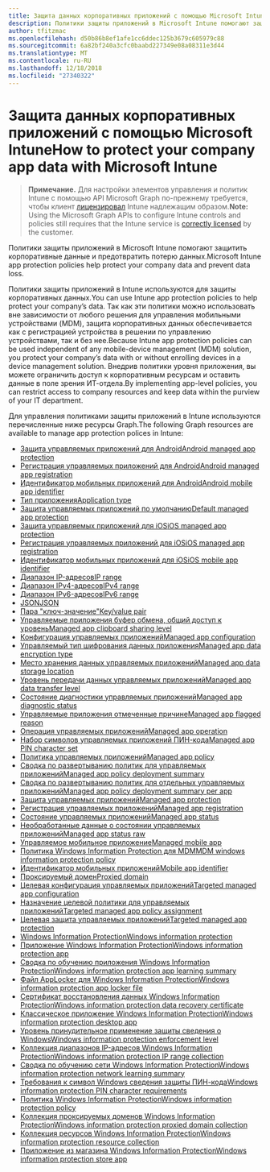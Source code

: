 ```yaml
---
title: Защита данных корпоративных приложений с помощью Microsoft Intune
description: Политики защиты приложений в Microsoft Intune помогают защитить корпоративные данные и предотвратить потерю данных.
author: tfitzmac
ms.openlocfilehash: d50b86b8ef1afe1cc6ddec125b3679c605979c88
ms.sourcegitcommit: 6a82bf240a3cfc0baabd227349e08a08311e3d44
ms.translationtype: MT
ms.contentlocale: ru-RU
ms.lasthandoff: 12/18/2018
ms.locfileid: "27340322"
---
```

# <a name="how-to-protect-your-company-app-data-with-microsoft-intune"></a><span data-ttu-id="8ae49-103">Защита данных корпоративных приложений с помощью Microsoft Intune</span><span class="sxs-lookup"><span data-stu-id="8ae49-103">How to protect your company app data with Microsoft Intune</span></span>

> <span data-ttu-id="8ae49-104">**Примечание.** Для настройки элементов управления и политик Intune с помощью API Microsoft Graph по-прежнему требуется, чтобы клиент [лицензировал](https://www.microsoft.com/en-us/cloud-platform/microsoft-intune-pricing) Intune надлежащим образом.</span><span class="sxs-lookup"><span data-stu-id="8ae49-104">**Note:** Using the Microsoft Graph APIs to configure Intune controls and policies still requires that the Intune service is [correctly licensed](https://www.microsoft.com/en-us/cloud-platform/microsoft-intune-pricing) by the customer.</span></span>

<span data-ttu-id="8ae49-105">Политики защиты приложений в Microsoft Intune помогают защитить корпоративные данные и предотвратить потерю данных.</span><span class="sxs-lookup"><span data-stu-id="8ae49-105">Microsoft Intune app protection policies help protect your company data and prevent data loss.</span></span>

<span data-ttu-id="8ae49-106">Политики защиты приложений в Intune используются для защиты корпоративных данных.</span><span class="sxs-lookup"><span data-stu-id="8ae49-106">You can use Intune app protection policies to help protect your company’s data.</span></span> <span data-ttu-id="8ae49-107">Так как эти политики можно использовать вне зависимости от любого решения для управления мобильными устройствами (MDM), защита корпоративных данных обеспечивается как с регистрацией устройства в решении по управлению устройствами, так и без нее.</span><span class="sxs-lookup"><span data-stu-id="8ae49-107">Because Intune app protection policies can be used independent of any mobile-device management (MDM) solution, you protect your company’s data with or without enrolling devices in a device management solution.</span></span> <span data-ttu-id="8ae49-108">Внедрив политики уровня приложения, вы можете ограничить доступ к корпоративным ресурсам и оставить данные в поле зрения ИТ-отдела.</span><span class="sxs-lookup"><span data-stu-id="8ae49-108">By implementing app-level policies, you can restrict access to company resources and keep data within the purview of your IT department.</span></span>

<span data-ttu-id="8ae49-109">Для управления политиками защиты приложений в Intune используются перечисленные ниже ресурсы Graph.</span><span class="sxs-lookup"><span data-stu-id="8ae49-109">The following Graph resources are available to manage app protection polices in Intune:</span></span>  

- [<span data-ttu-id="8ae49-110">Защита управляемых приложений для Android</span><span class="sxs-lookup"><span data-stu-id="8ae49-110">Android managed app protection</span></span>](intune-mam-androidmanagedappprotection.md)
- [<span data-ttu-id="8ae49-111">Регистрация управляемых приложений для Android</span><span class="sxs-lookup"><span data-stu-id="8ae49-111">Android managed app registration</span></span>](intune-mam-androidmanagedappregistration.md)
- [<span data-ttu-id="8ae49-112">Идентификатор мобильных приложений для Android</span><span class="sxs-lookup"><span data-stu-id="8ae49-112">Android mobile app identifier</span></span>](intune-mam-androidmobileappidentifier.md)
- [<span data-ttu-id="8ae49-113">Тип приложения</span><span class="sxs-lookup"><span data-stu-id="8ae49-113">Application type</span></span>](intune-wip-applicationtype.md)
- [<span data-ttu-id="8ae49-114">Защита управляемых приложений по умолчанию</span><span class="sxs-lookup"><span data-stu-id="8ae49-114">Default managed app protection</span></span>](intune-mam-defaultmanagedappprotection.md)
- [<span data-ttu-id="8ae49-115">Защита управляемых приложений для iOS</span><span class="sxs-lookup"><span data-stu-id="8ae49-115">iOS managed app protection</span></span>](intune-mam-iosmanagedappprotection.md)
- [<span data-ttu-id="8ae49-116">Регистрация управляемых приложений для iOS</span><span class="sxs-lookup"><span data-stu-id="8ae49-116">iOS managed app registration</span></span>](intune-mam-iosmanagedappregistration.md)
- [<span data-ttu-id="8ae49-117">Идентификатор мобильных приложений для iOS</span><span class="sxs-lookup"><span data-stu-id="8ae49-117">iOS mobile app identifier</span></span>](intune-mam-iosmobileappidentifier.md)
- [<span data-ttu-id="8ae49-118">Диапазон IP-адресов</span><span class="sxs-lookup"><span data-stu-id="8ae49-118">IP range</span></span>](intune-mam-iprange.md)
- [<span data-ttu-id="8ae49-119">Диапазон IPv4-адресов</span><span class="sxs-lookup"><span data-stu-id="8ae49-119">IPv4 range</span></span>](intune-mam-ipv4range.md)
- [<span data-ttu-id="8ae49-120">Диапазон IPv6-адресов</span><span class="sxs-lookup"><span data-stu-id="8ae49-120">IPv6 range</span></span>](intune-mam-ipv6range.md)
- [<span data-ttu-id="8ae49-121">JSON</span><span class="sxs-lookup"><span data-stu-id="8ae49-121">JSON</span></span>](intune-mam-json.md)
- [<span data-ttu-id="8ae49-122">Пара "ключ-значение"</span><span class="sxs-lookup"><span data-stu-id="8ae49-122">Key/value pair</span></span>](intune-mam-keyvaluepair.md)
- [<span data-ttu-id="8ae49-123">Управляемые приложения буфер обмена, общий доступ к уровень</span><span class="sxs-lookup"><span data-stu-id="8ae49-123">Managed app clipboard sharing level</span></span>](intune-mam-managedappclipboardsharinglevel.md)
- [<span data-ttu-id="8ae49-124">Конфигурация управляемых приложений</span><span class="sxs-lookup"><span data-stu-id="8ae49-124">Managed app configuration</span></span>](intune-mam-managedappconfiguration.md)
- [<span data-ttu-id="8ae49-125">Управляемый тип шифрования данных приложения</span><span class="sxs-lookup"><span data-stu-id="8ae49-125">Managed app data encryption type</span></span>](intune-mam-managedappdataencryptiontype.md)
- [<span data-ttu-id="8ae49-126">Место хранения данных управляемых приложений</span><span class="sxs-lookup"><span data-stu-id="8ae49-126">Managed app data storage location</span></span>](intune-mam-managedappdatastoragelocation.md)
- [<span data-ttu-id="8ae49-127">Уровень передачи данных управляемых приложений</span><span class="sxs-lookup"><span data-stu-id="8ae49-127">Managed app data transfer level</span></span>](intune-mam-managedappdatatransferlevel.md)
- [<span data-ttu-id="8ae49-128">Состояние диагностики управляемых приложений</span><span class="sxs-lookup"><span data-stu-id="8ae49-128">Managed app diagnostic status</span></span>](intune-mam-managedappdiagnosticstatus.md)
- [<span data-ttu-id="8ae49-129">Управляемые приложения отмеченные причине</span><span class="sxs-lookup"><span data-stu-id="8ae49-129">Managed app flagged reason</span></span>](intune-mam-managedappflaggedreason.md)
- [<span data-ttu-id="8ae49-130">Операция управляемых приложений</span><span class="sxs-lookup"><span data-stu-id="8ae49-130">Managed app operation</span></span>](intune-mam-managedappoperation.md)
- [<span data-ttu-id="8ae49-131">Набор символов управляемых приложений ПИН-кода</span><span class="sxs-lookup"><span data-stu-id="8ae49-131">Managed app PIN character set</span></span>](intune-mam-managedapppincharacterset.md)
- [<span data-ttu-id="8ae49-132">Политика управляемых приложений</span><span class="sxs-lookup"><span data-stu-id="8ae49-132">Managed app policy</span></span>](intune-mam-managedapppolicy.md)
- [<span data-ttu-id="8ae49-133">Сводка по развертыванию политик для управляемых приложений</span><span class="sxs-lookup"><span data-stu-id="8ae49-133">Managed app policy deployment summary</span></span>](intune-mam-managedapppolicydeploymentsummary.md)
- [<span data-ttu-id="8ae49-134">Сводка по развертыванию политик для отдельных управляемых приложений</span><span class="sxs-lookup"><span data-stu-id="8ae49-134">Managed app policy deployment summary per app</span></span>](intune-mam-managedapppolicydeploymentsummaryperapp.md)
- [<span data-ttu-id="8ae49-135">Защита управляемых приложений</span><span class="sxs-lookup"><span data-stu-id="8ae49-135">Managed app protection</span></span>](intune-mam-managedappprotection.md)
- [<span data-ttu-id="8ae49-136">Регистрация управляемых приложений</span><span class="sxs-lookup"><span data-stu-id="8ae49-136">Managed app registration</span></span>](intune-mam-managedappregistration.md)
- [<span data-ttu-id="8ae49-137">Состояние управляемых приложений</span><span class="sxs-lookup"><span data-stu-id="8ae49-137">Managed app status</span></span>](intune-mam-managedappstatus.md)
- [<span data-ttu-id="8ae49-138">Необработанные данные о состоянии управляемых приложений</span><span class="sxs-lookup"><span data-stu-id="8ae49-138">Managed app status raw</span></span>](intune-mam-managedappstatusraw.md)
- [<span data-ttu-id="8ae49-139">Управляемое мобильное приложение</span><span class="sxs-lookup"><span data-stu-id="8ae49-139">Managed mobile app</span></span>](intune-mam-managedmobileapp.md)
- [<span data-ttu-id="8ae49-140">Политика Windows Information Protection для MDM</span><span class="sxs-lookup"><span data-stu-id="8ae49-140">MDM windows information protection policy</span></span>](intune-mam-mdmwindowsinformationprotectionpolicy.md)
- [<span data-ttu-id="8ae49-141">Идентификатор мобильных приложений</span><span class="sxs-lookup"><span data-stu-id="8ae49-141">Mobile app identifier</span></span>](intune-mam-mobileappidentifier.md)
- [<span data-ttu-id="8ae49-142">Проксируемый домен</span><span class="sxs-lookup"><span data-stu-id="8ae49-142">Proxied domain</span></span>](intune-mam-proxieddomain.md)
- [<span data-ttu-id="8ae49-143">Целевая конфигурация управляемых приложений</span><span class="sxs-lookup"><span data-stu-id="8ae49-143">Targeted managed app configuration</span></span>](intune-mam-targetedmanagedappconfiguration.md)
- [<span data-ttu-id="8ae49-144">Назначение целевой политики для управляемых приложений</span><span class="sxs-lookup"><span data-stu-id="8ae49-144">Targeted managed app policy assignment</span></span>](intune-mam-targetedmanagedapppolicyassignment.md)
- [<span data-ttu-id="8ae49-145">Целевая защита управляемых приложений</span><span class="sxs-lookup"><span data-stu-id="8ae49-145">Targeted managed app protection</span></span>](intune-mam-targetedmanagedappprotection.md)
- [<span data-ttu-id="8ae49-146">Windows Information Protection</span><span class="sxs-lookup"><span data-stu-id="8ae49-146">Windows information protection</span></span>](intune-mam-windowsinformationprotection.md)
- [<span data-ttu-id="8ae49-147">Приложение Windows Information Protection</span><span class="sxs-lookup"><span data-stu-id="8ae49-147">Windows information protection app</span></span>](intune-mam-windowsinformationprotectionapp.md)
- [<span data-ttu-id="8ae49-148">Сводка по обучению приложения Windows Information Protection</span><span class="sxs-lookup"><span data-stu-id="8ae49-148">Windows information protection app learning summary</span></span>](intune-wip-windowsinformationprotectionapplearningsummary.md)
- [<span data-ttu-id="8ae49-149">Файл AppLocker для Windows Information Protection</span><span class="sxs-lookup"><span data-stu-id="8ae49-149">Windows information protection app locker file</span></span>](intune-mam-windowsinformationprotectionapplockerfile.md)
- [<span data-ttu-id="8ae49-150">Сертификат восстановления данных Windows Information Protection</span><span class="sxs-lookup"><span data-stu-id="8ae49-150">Windows information protection data recovery certificate</span></span>](intune-mam-windowsinformationprotectiondatarecoverycertificate.md)
- [<span data-ttu-id="8ae49-151">Классическое приложение Windows Information Protection</span><span class="sxs-lookup"><span data-stu-id="8ae49-151">Windows information protection desktop app</span></span>](intune-mam-windowsinformationprotectiondesktopapp.md)
- [<span data-ttu-id="8ae49-152">Уровень принудительное применение защиты сведения о Windows</span><span class="sxs-lookup"><span data-stu-id="8ae49-152">Windows information protection enforcement level</span></span>](intune-mam-windowsinformationprotectionenforcementlevel.md)
- [<span data-ttu-id="8ae49-153">Коллекция диапазонов IP-адресов Windows Information Protection</span><span class="sxs-lookup"><span data-stu-id="8ae49-153">Windows information protection IP range collection</span></span>](intune-mam-windowsinformationprotectioniprangecollection.md)
- [<span data-ttu-id="8ae49-154">Сводка по обучению сети Windows Information Protection</span><span class="sxs-lookup"><span data-stu-id="8ae49-154">Windows information protection network learning summary</span></span>](intune-wip-windowsinformationprotectionnetworklearningsummary.md)
- [<span data-ttu-id="8ae49-155">Требования к символ Windows сведения защиты ПИН-кода</span><span class="sxs-lookup"><span data-stu-id="8ae49-155">Windows information protection PIN character requirements</span></span>](intune-mam-windowsinformationprotectionpincharacterrequirements.md)
- [<span data-ttu-id="8ae49-156">Политика Windows Information Protection</span><span class="sxs-lookup"><span data-stu-id="8ae49-156">Windows information protection policy</span></span>](intune-mam-windowsinformationprotectionpolicy.md)
- [<span data-ttu-id="8ae49-157">Коллекция проксируемых доменов Windows Information Protection</span><span class="sxs-lookup"><span data-stu-id="8ae49-157">Windows information protection proxied domain collection</span></span>](intune-mam-windowsinformationprotectionproxieddomaincollection.md)
- [<span data-ttu-id="8ae49-158">Коллекция ресурсов Windows Information Protection</span><span class="sxs-lookup"><span data-stu-id="8ae49-158">Windows information protection resource collection</span></span>](intune-mam-windowsinformationprotectionresourcecollection.md)
- [<span data-ttu-id="8ae49-159">Приложение из магазина Windows Information Protection</span><span class="sxs-lookup"><span data-stu-id="8ae49-159">Windows information protection store app</span></span>](intune-mam-windowsinformationprotectionstoreapp.md)
